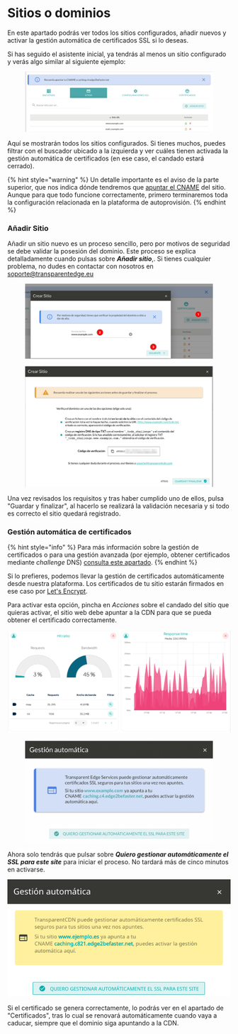 # Sitios o dominios

En este apartado podrás ver todos los sitios configurados, añadir nuevos y activar la gestión automática de certificados SSL si lo deseas.

Si has seguido el asistente inicial, ya tendrás al menos un sitio configurado y verás algo similar al siguiente ejemplo:

<figure><img src="../../../.gitbook/assets/image (7) (2).png" alt=""><figcaption></figcaption></figure>

Aquí se mostrarán todos los sitios configurados. Si tienes muchos, puedes filtrar con el buscador ubicado a la izquierda y ver cuáles tienen activada la gestión automática de certificados (en ese caso, el candado estará cerrado).

{% hint style="warning" %}
Un detalle importante es el aviso de la parte superior, que nos indica dónde tendremos que [apuntar el CNAME](https://docs.transparentcdn.com/getting-started/faq/apuntando-el-dns) del sitio. Aunque para que todo funcione correctamente, primero terminaremos toda la configuración relacionada en la plataforma de autoprovisión.
{% endhint %}

### Añadir Sitio

Añadir un sitio nuevo es un proceso sencillo, pero por motivos de seguridad se debe validar la posesión del dominio. Este proceso se explica detalladamente cuando pulsas sobre _**Añadir sitio**_,. Si tienes cualquier problema, no dudes en contactar con nosotros en [soporte@transparentedge.eu](mailto:soporte@transparentedge.eu)

<figure><img src="../../../.gitbook/assets/image (11).png" alt=""><figcaption></figcaption></figure>

<figure><img src="../../../.gitbook/assets/image (1) (1).png" alt=""><figcaption></figcaption></figure>

Una vez revisados los requisitos y tras haber cumplido uno de ellos, pulsa "Guardar y finalizar", al hacerlo se realizará la validación necesaria y si todo es correcto el sitio quedará registrado.

### Gestión automática de certificados

{% hint style="info" %}
Para más información sobre la gestión de certificados o para una gestión avanzada (por ejemplo, obtener certificados mediante _challenge_ DNS) [consulta este apartado](https://docs.transparentedge.eu/getting-started/dashboard/autoprovisionamiento/ssl).
{% endhint %}

Si lo prefieres, podemos llevar la gestión de certificados automáticamente desde nuestra plataforma. Los certificados de tu sitio estarán firmados en ese caso por [Let's Encrypt](https://letsencrypt.org/).

Para activar esta opción, pincha en _Acciones_ sobre el candado del sitio que quieras activar, el sitio web debe apuntar a la CDN para que se pueda obtener el certificado correctamente.



![Candado sin activar](<../../../.gitbook/assets/image (41).png>)

<figure><img src="../../../.gitbook/assets/image (14).png" alt=""><figcaption></figcaption></figure>

Ahora solo tendrás que pulsar sobre _**Quiero gestionar automáticamente el SSL para este site**_ para iniciar el proceso. No tardará más de cinco minutos en activarse.

![El candado se mostrará de color verde para un sitio activo.](<../../../.gitbook/assets/image (44).png>)

Si el certificado se genera correctamente, lo podrás ver en el apartado de "Certificados", tras lo cual se renovará automáticamente cuando vaya a caducar, siempre que el dominio siga apuntando a la CDN.
